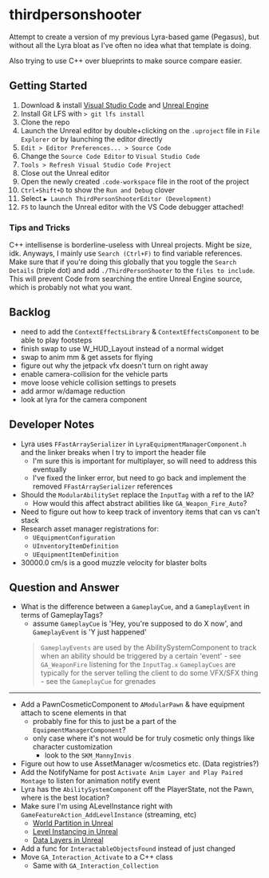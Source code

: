 # thirdpersonshooter
Attempt to create a version of my previous Lyra-based game (Pegasus), but without all the Lyra bloat as I've often no idea
what that template is doing.

Also trying to use C++ over blueprints to make source compare easier.

## Getting Started
1. Download & install [Visual Studio Code](https://code.visualstudio.com/download) and [Unreal Engine](https://www.unrealengine.com/en-US/download)
2. Install Git LFS with `> git lfs install`
3. Clone the repo
4. Launch the Unreal editor by double+clicking on the `.uproject` file in `File Explorer` or by launching the editor directly
5. `Edit > Editor Preferences... > Source Code`
6. Change the `Source Code Editor` to `Visual Studio Code`
7. `Tools > Refresh Visual Studio Code Project`
8. Close out the Unreal editor
9. Open the newly created `.code-workspace` file in the root of the project
10. `Ctrl+Shift+D` to show the `Run and Debug` clover
11. Select `▶ Launch ThirdPersonShooterEditor (Development)`
12. `F5` to launch the Unreal editor with the VS Code debugger attached!

### Tips and Tricks
C++ intellisense is borderline-useless with Unreal projects. Might be size, idk. Anyways, I mainly use `Search (Ctrl+F)` to find variable references.
Make sure that if you're doing this globally that you toggle the `Search Details` (triple dot) and add `./ThirdPersonShooter` to the `files to include`.
This will prevent Code from searching the entire Unreal Engine source, which is probably not what you want.

## Backlog
- need to add the `ContextEffectsLibrary` & `ContextEffectsComponent` to be able to play footsteps
- finish swap to use W_HUD_Layout instead of a normal widget
- swap to anim mm & get assets for flying
- figure out why the jetpack vfx doesn't turn on right away
- enable camera-collision for the vehicle parts
- move loose vehicle collision settings to presets
- add armor w/damage reduction
- look at lyra for the camera component

## Developer Notes
- Lyra uses `FFastArraySerializer` in `LyraEquipmentManagerComponent.h` and the linker breaks when I try to import the header file
    - I'm sure this is important for multiplayer, so will need to address this eventually
    - I've fixed the linker error, but need to go back and implement the removed `FFastArraySerializer` references
- Should the `ModularAbilitySet` replace the `InputTag` with a ref to the IA?
    - How would this affect abstract abilities like `GA_Weapon_Fire_Auto`?
- Need to figure out how to keep track of inventory items that can vs can't stack
- Research asset manager registrations for:
    - `UEquipmentConfiguration`
    - `UInventoryItemDefinition`
    - `UEquipmentItemDefinition`
- 30000.0 cm/s is a good muzzle velocity for blaster bolts

## Question and Answer
- What is the difference between a `GameplayCue`, and a `GameplayEvent` in terms of GameplayTags?
    - assume `GameplayCue` is 'Hey, you're supposed to do X now', and `GameplayEvent` is 'Y just happened'
    > `GameplayEvents` are used by the AbilitySystemComponent to track when an ability should be triggered by a certain 'event' - see `GA_WeaponFire` listening for the `InputTag.x`
    > `GameplayCues` are typically for the server telling the client to do some VFX/SFX thing - see the `GameplayCue` for grenades

---

- Add a PawnCosmeticComponent to `AModularPawn` & have equipment attach to scene elements in that
    - probably fine for this to just be a part of the `EquipmentManagerComponent`?
    - only case where it's not would be for truly cosmetic only things like character customization
        - look to the `SKM_MannyInvis`
- Figure out how to use AssetManager w/cosmetics etc. (Data registries?)
- Add the NotifyName for post `Activate Anim Layer and Play Paired Montage` to listen for animation notify event
- Lyra has the `AbilitySystemComponent` off the PlayerState, not the Pawn, where is the best location?
- Make sure I'm using ALevelInstance right with `GameFeatureAction_AddLevelInstance` (streaming, etc)
    - [World Partition in Unreal](https://dev.epicgames.com/documentation/en-us/unreal-engine/world-partition-in-unreal-engine)
    - [Level Instancing in Unreal](https://dev.epicgames.com/documentation/en-us/unreal-engine/level-instancing-in-unreal-engine)
    - [Data Layers in Unreal](https://dev.epicgames.com/documentation/en-us/unreal-engine/world-partition---data-layers-in-unreal-engine)
- Add a func for `InteractableObjectsFound` instead of just changed
- Move `GA_Interaction_Activate` to a C++ class
    - Same with `GA_Interaction_Collection`
